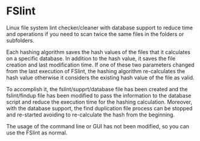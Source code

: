 # FSlint
Linux file system lint checker/cleaner with database support to reduce time and operations if you need to scan twice the same files in the folders or subfolders.

Each hashing algorithm saves the hash values of the files that it calculates on a specific database. In addition to the hash value, it saves the file creation and last modification time. If one of these two parameters changed from the last execution of FSlint, the hashing algorithm re-calculates the hash value otherwise it considers the existing hash value of the file as valid.

To accomplish it, the fslint/supprt/database file has been created and the fslint/findup file has been modified to pass the information to the database script and reduce the execution time for the hashing calculation. Moreover, with the database support, the find duplication file process can be stopped and re-started avoiding to re-calculate the hash from the beginning.
  
The usage of the command line or GUI has not been modified, so you can use the FSlint as normal. 